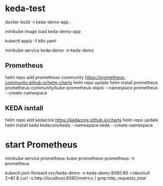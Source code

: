 # keda-test


docker build -t keda-demo-app .

minikube image load keda-demo-app


kubectl apply -f k8s.yaml

minikube service keda-demo -n keda-demo


## Prometheus
helm repo add prometheus-community https://prometheus-community.github.io/helm-charts
helm repo update
helm install prometheus prometheus-community/kube-prometheus-stack --namespace prometheus --create-namespace

## KEDA isntall

helm repo add kedacore https://kedacore.github.io/charts
helm repo update
helm install keda kedacore/keda --namespace keda --create-namespace


# start Prometheus
minikube service prometheus-kube-prometheus-prometheus -n prometheus



kubectl port-forward svc/keda-demo -n keda-demo 8080:80 >/dev/null 2>&1 &
curl -s http://localhost:8080/metrics | grep http_requests_total


##